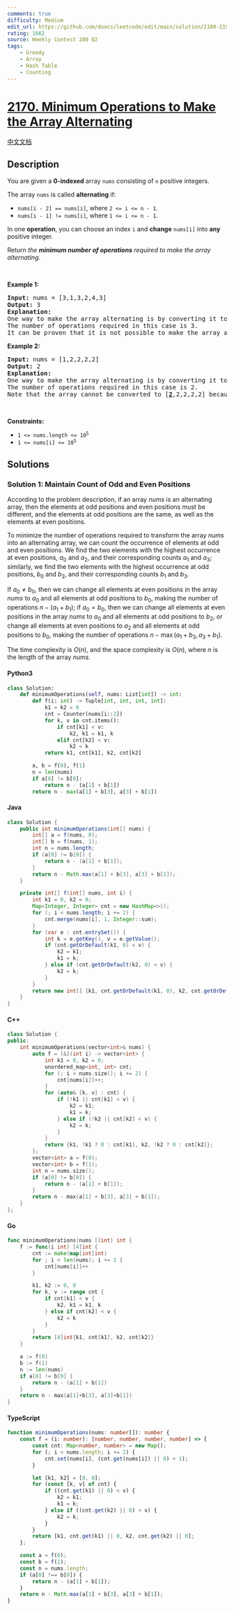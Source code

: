 ```yaml
---
comments: true
difficulty: Medium
edit_url: https://github.com/doocs/leetcode/edit/main/solution/2100-2199/2170.Minimum%20Operations%20to%20Make%20the%20Array%20Alternating/README_EN.md
rating: 1662
source: Weekly Contest 280 Q2
tags:
    - Greedy
    - Array
    - Hash Table
    - Counting
---
```


<!-- problem:start -->

# [2170. Minimum Operations to Make the Array Alternating](https://leetcode.com/problems/minimum-operations-to-make-the-array-alternating)

[中文文档](/solution/2100-2199/2170.Minimum%20Operations%20to%20Make%20the%20Array%20Alternating/README.md)

## Description

<!-- description:start -->

<p>You are given a <strong>0-indexed</strong> array <code>nums</code> consisting of <code>n</code> positive integers.</p>

<p>The array <code>nums</code> is called <strong>alternating</strong> if:</p>

<ul>
	<li><code>nums[i - 2] == nums[i]</code>, where <code>2 &lt;= i &lt;= n - 1</code>.</li>
	<li><code>nums[i - 1] != nums[i]</code>, where <code>1 &lt;= i &lt;= n - 1</code>.</li>
</ul>

<p>In one <strong>operation</strong>, you can choose an index <code>i</code> and <strong>change</strong> <code>nums[i]</code> into <strong>any</strong> positive integer.</p>

<p>Return <em>the <strong>minimum number of operations</strong> required to make the array alternating</em>.</p>

<p>&nbsp;</p>
<p><strong class="example">Example 1:</strong></p>

<pre>
<strong>Input:</strong> nums = [3,1,3,2,4,3]
<strong>Output:</strong> 3
<strong>Explanation:</strong>
One way to make the array alternating is by converting it to [3,1,3,<u><strong>1</strong></u>,<u><strong>3</strong></u>,<u><strong>1</strong></u>].
The number of operations required in this case is 3.
It can be proven that it is not possible to make the array alternating in less than 3 operations. 
</pre>

<p><strong class="example">Example 2:</strong></p>

<pre>
<strong>Input:</strong> nums = [1,2,2,2,2]
<strong>Output:</strong> 2
<strong>Explanation:</strong>
One way to make the array alternating is by converting it to [1,2,<u><strong>1</strong></u>,2,<u><strong>1</strong></u>].
The number of operations required in this case is 2.
Note that the array cannot be converted to [<u><strong>2</strong></u>,2,2,2,2] because in this case nums[0] == nums[1] which violates the conditions of an alternating array.
</pre>

<p>&nbsp;</p>
<p><strong>Constraints:</strong></p>

<ul>
	<li><code>1 &lt;= nums.length &lt;= 10<sup>5</sup></code></li>
	<li><code>1 &lt;= nums[i] &lt;= 10<sup>5</sup></code></li>
</ul>

<!-- description:end -->

## Solutions

<!-- solution:start -->

### Solution 1: Maintain Count of Odd and Even Positions

According to the problem description, if an array $\textit{nums}$ is an alternating array, then the elements at odd positions and even positions must be different, and the elements at odd positions are the same, as well as the elements at even positions.

To minimize the number of operations required to transform the array $\textit{nums}$ into an alternating array, we can count the occurrence of elements at odd and even positions. We find the two elements with the highest occurrence at even positions, $a_0$ and $a_2$, and their corresponding counts $a_1$ and $a_3$; similarly, we find the two elements with the highest occurrence at odd positions, $b_0$ and $b_2$, and their corresponding counts $b_1$ and $b_3$.

If $a_0 \neq b_0$, then we can change all elements at even positions in the array $\textit{nums}$ to $a_0$ and all elements at odd positions to $b_0$, making the number of operations $n - (a_1 + b_1)$; if $a_0 = b_0$, then we can change all elements at even positions in the array $\textit{nums}$ to $a_0$ and all elements at odd positions to $b_2$, or change all elements at even positions to $a_2$ and all elements at odd positions to $b_0$, making the number of operations $n - \max(a_1 + b_3, a_3 + b_1)$.

The time complexity is $O(n)$, and the space complexity is $O(n)$, where $n$ is the length of the array $\textit{nums}$.

<!-- tabs:start -->

#### Python3

```python
class Solution:
    def minimumOperations(self, nums: List[int]) -> int:
        def f(i: int) -> Tuple[int, int, int, int]:
            k1 = k2 = 0
            cnt = Counter(nums[i::2])
            for k, v in cnt.items():
                if cnt[k1] < v:
                    k2, k1 = k1, k
                elif cnt[k2] < v:
                    k2 = k
            return k1, cnt[k1], k2, cnt[k2]

        a, b = f(0), f(1)
        n = len(nums)
        if a[0] != b[0]:
            return n - (a[1] + b[1])
        return n - max(a[1] + b[3], a[3] + b[1])
```

#### Java

```java
class Solution {
    public int minimumOperations(int[] nums) {
        int[] a = f(nums, 0);
        int[] b = f(nums, 1);
        int n = nums.length;
        if (a[0] != b[0]) {
            return n - (a[1] + b[1]);
        }
        return n - Math.max(a[1] + b[3], a[3] + b[1]);
    }

    private int[] f(int[] nums, int i) {
        int k1 = 0, k2 = 0;
        Map<Integer, Integer> cnt = new HashMap<>();
        for (; i < nums.length; i += 2) {
            cnt.merge(nums[i], 1, Integer::sum);
        }
        for (var e : cnt.entrySet()) {
            int k = e.getKey(), v = e.getValue();
            if (cnt.getOrDefault(k1, 0) < v) {
                k2 = k1;
                k1 = k;
            } else if (cnt.getOrDefault(k2, 0) < v) {
                k2 = k;
            }
        }
        return new int[] {k1, cnt.getOrDefault(k1, 0), k2, cnt.getOrDefault(k2, 0)};
    }
}
```

#### C++

```cpp
class Solution {
public:
    int minimumOperations(vector<int>& nums) {
        auto f = [&](int i) -> vector<int> {
            int k1 = 0, k2 = 0;
            unordered_map<int, int> cnt;
            for (; i < nums.size(); i += 2) {
                cnt[nums[i]]++;
            }
            for (auto& [k, v] : cnt) {
                if (!k1 || cnt[k1] < v) {
                    k2 = k1;
                    k1 = k;
                } else if (!k2 || cnt[k2] < v) {
                    k2 = k;
                }
            }
            return {k1, !k1 ? 0 : cnt[k1], k2, !k2 ? 0 : cnt[k2]};
        };
        vector<int> a = f(0);
        vector<int> b = f(1);
        int n = nums.size();
        if (a[0] != b[0]) {
            return n - (a[1] + b[1]);
        }
        return n - max(a[1] + b[3], a[3] + b[1]);
    }
};
```

#### Go

```go
func minimumOperations(nums []int) int {
	f := func(i int) [4]int {
		cnt := make(map[int]int)
		for ; i < len(nums); i += 2 {
			cnt[nums[i]]++
		}

		k1, k2 := 0, 0
		for k, v := range cnt {
			if cnt[k1] < v {
				k2, k1 = k1, k
			} else if cnt[k2] < v {
				k2 = k
			}
		}
		return [4]int{k1, cnt[k1], k2, cnt[k2]}
	}

	a := f(0)
	b := f(1)
	n := len(nums)
	if a[0] != b[0] {
		return n - (a[1] + b[1])
	}
	return n - max(a[1]+b[3], a[3]+b[1])
}
```

#### TypeScript

```ts
function minimumOperations(nums: number[]): number {
    const f = (i: number): [number, number, number, number] => {
        const cnt: Map<number, number> = new Map();
        for (; i < nums.length; i += 2) {
            cnt.set(nums[i], (cnt.get(nums[i]) || 0) + 1);
        }

        let [k1, k2] = [0, 0];
        for (const [k, v] of cnt) {
            if ((cnt.get(k1) || 0) < v) {
                k2 = k1;
                k1 = k;
            } else if ((cnt.get(k2) || 0) < v) {
                k2 = k;
            }
        }
        return [k1, cnt.get(k1) || 0, k2, cnt.get(k2) || 0];
    };

    const a = f(0);
    const b = f(1);
    const n = nums.length;
    if (a[0] !== b[0]) {
        return n - (a[1] + b[1]);
    }
    return n - Math.max(a[1] + b[3], a[3] + b[1]);
}
```

<!-- tabs:end -->

<!-- solution:end -->

<!-- problem:end -->
